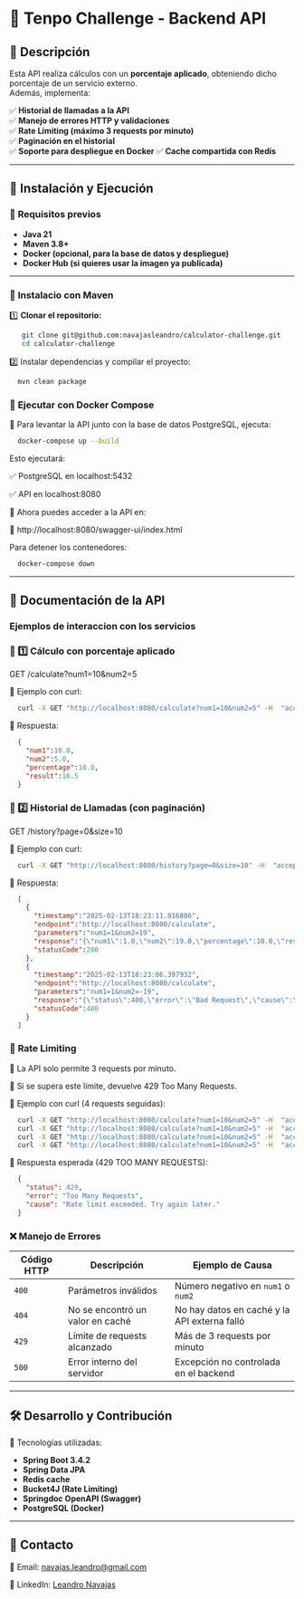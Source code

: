 # 📢 Tenpo Challenge - Backend API

## 📌 Descripción
Esta API realiza cálculos con un **porcentaje aplicado**, obteniendo dicho porcentaje de un servicio externo.  
Además, implementa:

✅ **Historial de llamadas a la API**  
✅ **Manejo de errores HTTP y validaciones**  
✅ **Rate Limiting (máximo 3 requests por minuto)**  
✅ **Paginación en el historial**  
✅ **Soporte para despliegue en Docker**
✅ **Cache compartida con Redis**

---

## 🚀 Instalación y Ejecución

### 🔹 **Requisitos previos**
- **Java 21**
- **Maven 3.8+**
- **Docker (opcional, para la base de datos y despliegue)**
- **Docker Hub (si quieres usar la imagen ya publicada)**

---

### 🔹 **Instalacio con Maven**
1️⃣ **Clonar el repositorio:**
```sh
   git clone git@github.com:navajasleandro/calculator-challenge.git
   cd calculator-challenge
```

2️⃣ Instalar dependencias y compilar el proyecto:

```sh
  mvn clean package
```

### 🔹 **Ejecutar con Docker Compose**
📌 Para levantar la API junto con la base de datos PostgreSQL, ejecuta:

```sh
  docker-compose up --build
```
Esto ejecutará:

✅ PostgreSQL en localhost:5432

✅ API en localhost:8080

📌 Ahora puedes acceder a la API en:

🔗 http://localhost:8080/swagger-ui/index.html


Para detener los contenedores:

```sh
  docker-compose down
```

---
## 📄 **Documentación de la API**

### Ejemplos de interaccion con los servicios

### 📌 1️⃣ **Cálculo con porcentaje aplicado**

GET /calculate?num1=10&num2=5

🔹 Ejemplo con curl:

```sh
  curl -X GET "http://localhost:8080/calculate?num1=10&num2=5" -H  "accept: */*"
```

🔹 Respuesta:

```json
  {
    "num1":10.0,
    "num2":5.0,
    "percentage":10.0,
    "result":16.5
  } 
```

### 📌 2️⃣ **Historial de Llamadas (con paginación)**

GET /history?page=0&size=10

🔹 Ejemplo con curl:

```sh
  curl -X GET "http://localhost:8080/history?page=0&size=10" -H  "accept: */*"
```

🔹 Respuesta:

```json
  [
    {
      "timestamp":"2025-02-13T18:23:11.816806",
      "endpoint":"http://localhost:8080/calculate",
      "parameters":"num1=1&num2=19",
      "response":"{\"num1\":1.0,\"num2\":19.0,\"percentage\":10.0,\"result\":22.0}",
      "statusCode":200
    },
    {
      "timestamp":"2025-02-13T18:23:06.397932",
      "endpoint":"http://localhost:8080/calculate",
      "parameters":"num1=1&num2=-19",
      "response":"{\"status\":400,\"error\":\"Bad Request\",\"cause\":\"Validation failed: calculate.num2: must be greater than 0\"}",
      "statusCode":400
    }
  ]
```

### 🚦 **Rate Limiting**
📌 La API solo permite 3 requests por minuto.

📌 Si se supera este límite, devuelve 429 Too Many Requests.

🔹 Ejemplo con curl (4 requests seguidas):

```sh
  curl -X GET "http://localhost:8080/calculate?num1=10&num2=5" -H  "accept: */*"
  curl -X GET "http://localhost:8080/calculate?num1=10&num2=5" -H  "accept: */*"
  curl -X GET "http://localhost:8080/calculate?num1=10&num2=5" -H  "accept: */*"
  curl -X GET "http://localhost:8080/calculate?num1=10&num2=5" -H  "accept: */*"
```

🔹 Respuesta esperada (429 TOO MANY REQUESTS):

```json
  {
    "status": 429,
    "error": "Too Many Requests",
    "cause": "Rate limit exceeded. Try again later."
  }
```

### ❌ **Manejo de Errores**

| Código HTTP | Descripción | Ejemplo de Causa |
|------------|------------|------------------|
| `400` | Parámetros inválidos | Número negativo en `num1` o `num2` |
| `404` | No se encontró un valor en caché | No hay datos en caché y la API externa falló |
| `429` | Límite de requests alcanzado | Más de 3 requests por minuto |
| `500` | Error interno del servidor | Excepción no controlada en el backend |



---

## 🛠 Desarrollo y Contribución
🔹 Tecnologías utilizadas:

- **Spring Boot 3.4.2**
- **Spring Data JPA**
- **Redis cache**
- **Bucket4J (Rate Limiting)**
- **Springdoc OpenAPI (Swagger)**
- **PostgreSQL (Docker)**


---
## 🚀 **Contacto**

📩 Email: navajas.leandro@gmail.com

🔗 LinkedIn: [Leandro Navajas](https://www.linkedin.com/in/leandro-navajas/)




